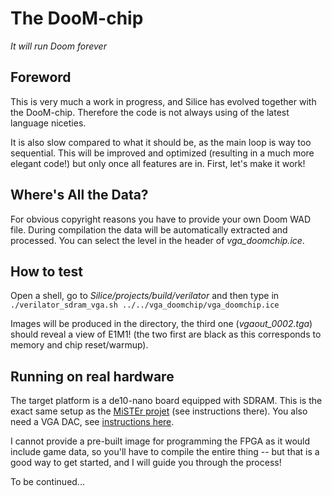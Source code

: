 # The DooM-chip

*It will run Doom forever*

## Foreword

This is very much a work in progress, and Silice has evolved together with the DooM-chip. Therefore the code is not always using of the latest language niceties.

It is also slow compared to what it should be, as the main loop is way too sequential. This will be improved and optimized (resulting in a much more elegant code!) but only once all features are in. First, let's make it work!

## Where's All the Data?

For obvious copyright reasons you have to provide your own Doom WAD file. During compilation the data will be automatically extracted and processed. You can select the level in the header of *vga_doomchip.ice*.

## How to test

Open a shell, go to *Silice/projects/build/verilator* and then type in
```./verilator_sdram_vga.sh ../../vga_doomchip/vga_doomchip.ice```

Images will be produced in the directory, the third one (*vgaout_0002.tga*) should reveal a view of E1M1! (the two first are black as this corresponds to memory and chip reset/warmup).

## Running on real hardware

The target platform is a de10-nano board equipped with SDRAM.  This is the
exact same setup as the [MiSTEr projet](https://github.com/MiSTer-devel/Main_MiSTer/wiki) (see instructions there).
You also need a VGA DAC, see [instructions here](../DIYVGA.md).

I cannot provide a pre-built image for programming the FPGA as it would include
game data, so you'll have to compile the entire thing -- but that is a good way
to get started, and I will guide you through the process!

To be continued...
